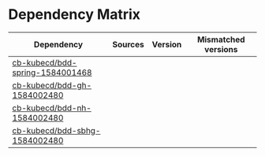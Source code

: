 # Dependency Matrix

Dependency | Sources | Version | Mismatched versions
---------- | ------- | ------- | -------------------
[cb-kubecd/bdd-spring-1584001468](https://github.com/cb-kubecd/bdd-spring-1584001468.git) |  | []() | 
[cb-kubecd/bdd-gh-1584002480](https://github.com/cb-kubecd/bdd-gh-1584002480.git) |  | []() | 
[cb-kubecd/bdd-nh-1584002480](https://github.com/cb-kubecd/bdd-nh-1584002480.git) |  | []() | 
[cb-kubecd/bdd-sbhg-1584002480](https://github.com/cb-kubecd/bdd-sbhg-1584002480.git) |  | []() | 
